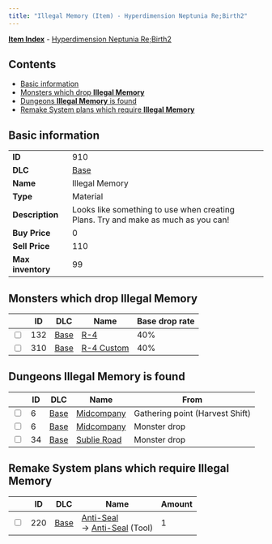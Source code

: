 ```yaml
---
title: "Illegal Memory (Item) - Hyperdimension Neptunia Re;Birth2"
---
```


[**Item Index**](/neptunia/rb2/item/index.html) - [Hyperdimension Neptunia Re;Birth2](/neptunia/rb2)

## Contents

- [Basic information](#basic-information)
- [Monsters which drop **Illegal Memory**](#monsters-which-drop-illegal-memory)
- [Dungeons **Illegal Memory** is found](#dungeons-illegal-memory-is-found)
- [Remake System plans which require **Illegal Memory**](#remake-system-plans-which-require-illegal-memory)

## Basic information

|   |   |
| -- | -- |
| **ID** | 910 |
| **DLC** | [Base](/neptunia/rb2/dlc/0-base.html) |
| **Name** | Illegal Memory |
| **Type** | Material |
| **Description** | Looks like something to use when creating Plans. Try and make as much as you can! |
| **Buy Price** | 0 |
| **Sell Price** | 110 |
| **Max inventory** | 99 |

## Monsters which drop **Illegal Memory**

|    | ID | DLC | Name | Base drop rate |
| -- | -- | --- | ---- | -------------- |
| <input type="checkbox" id="rb2-monster-0-132" class="trackbox" /> | 132 | [Base](/neptunia/rb2/dlc/0-base.html) | [R-4](/neptunia/rb2/monster/0-132-r-4.html) | 40% |
| <input type="checkbox" id="rb2-monster-0-310" class="trackbox" /> | 310 | [Base](/neptunia/rb2/dlc/0-base.html) | [R-4 Custom](/neptunia/rb2/monster/0-310-r-4-custom.html) | 40% |

## Dungeons **Illegal Memory** is found

|    | ID | DLC | Name | From |
| -- | -- | --- | ---- | ---- |
| <input type="checkbox" id="rb2-dungeon-0-6" class="trackbox" /> | 6 | [Base](/neptunia/rb2/dlc/0-base.html) | [Midcompany](/neptunia/rb2/dungeon/0-6-midcompany.html) | Gathering point (Harvest Shift) |
| <input type="checkbox" id="rb2-dungeon-0-6" class="trackbox" /> | 6 | [Base](/neptunia/rb2/dlc/0-base.html) | [Midcompany](/neptunia/rb2/dungeon/0-6-midcompany.html) | Monster drop |
| <input type="checkbox" id="rb2-dungeon-0-34" class="trackbox" /> | 34 | [Base](/neptunia/rb2/dlc/0-base.html) | [Sublie Road](/neptunia/rb2/dungeon/0-34-sublie-road.html) | Monster drop |

## Remake System plans which require **Illegal Memory**

|    | ID | DLC | Name | Amount |
| -- | -- | --- | ---- | ------ |
| <input type="checkbox" id="rb2-remake-0-220" class="trackbox" /> | 220 | [Base](/neptunia/rb2/dlc/0-base.html) | [Anti-Seal](/neptunia/rb2/remake/0-220-anti-seal.html)<br />→ [Anti-Seal](/neptunia/rb2/item/0-25-anti-seal.html) (Tool) | 1 |